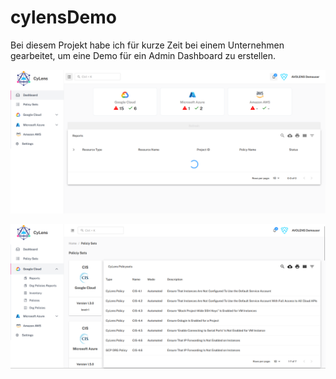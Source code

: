 # cylensDemo

Bei diesem Projekt habe ich für kurze Zeit bei einem Unternehmen gearbeitet, um eine Demo für ein Admin Dashboard zu erstellen.


![Alt text](/public/home.png)




![Alt text](/public/example.png)
